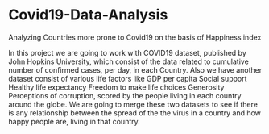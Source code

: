 # Covid19-Data-Analysis
Analyzing Countries more prone to Covid19 on the basis of Happiness index


 In this project we are going to work with COVID19 dataset, published by John Hopkins University, which consist of the data related to cumulative number of confirmed cases, per day, in each Country. Also we have another dataset consist of various life factors like GDP per capita	Social support	Healthy life expectancy	Freedom to make life choices	Generosity	Perceptions of corruption, scored by the people living in each country around the globe. We are going to merge these two datasets to see if there is any relationship between the spread of the the virus in a country and how happy people are, living in that country.
